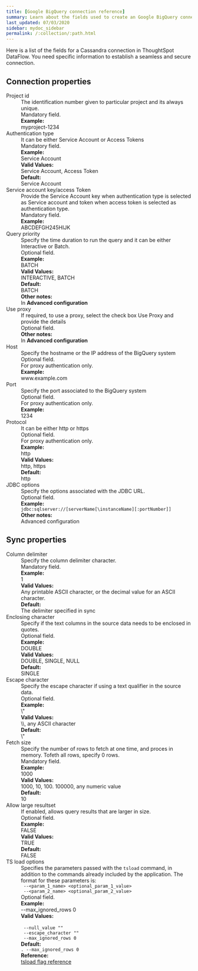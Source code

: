 ```yaml
---
title: [Google BigQuery connection reference]
summary: Learn about the fields used to create an Google BigQuery connection with ThoughtSpot DataFlow.
last_updated: 07/03/2020
sidebar: mydoc_sidebar
permalink: /:collection/:path.html
---
```


Here is a list of the fields for a Cassandra connection in ThoughtSpot DataFlow. You need specific information to establish a seamless and secure connection.

## Connection properties

<dl id="dataflow-google-bigquery-connection-properties">
<dlentry id="dataflow-google-bigquery-conn-project-id"><dt>Project id</dt><dd id="project-id-description">The identification number given to particular project and its always unique.</dd><dd id="project-id-required">Mandatory field.</dd><dd id="project-id-example"><strong>Example:</strong><br/>myproject-1234</dd></dlentry>
<dlentry id="dataflow-google-bigquery-conn-authentication-type"><dt>Authentication type</dt><dd id="authentication-type-description">It can be either Service Account or Access Tokens</dd><dd id="authentication-type-required">Mandatory field.</dd><dd id="authentication-type-example"><strong>Example:</strong><br/>Service Account</dd><dd id="authentication-type-valid-values"><strong>Valid Values:</strong><br/>Service Account, Access Token</dd><dd id="authentication-type-default"><strong>Default:</strong><br/>Service Account</dd></dlentry>
<dlentry id="dataflow-google-bigquery-conn-service-account-key/access-token"><dt>Service account key/access Token</dt><dd id="service-account-key/access-token-description">Provide the Service Account key when authentication type is selected as Service account and token when access token is selected as authentication type.</dd><dd id="service-account-key/access-token-required">Mandatory field.</dd><dd id="service-account-key/access-token-example"><strong>Example:</strong><br/>ABCDEFGH245HIJK</dd></dlentry>
<dlentry id="dataflow-google-bigquery-conn-query-priority"><dt>Query priority</dt><dd id="query-priority-description">Specify the time duration to run the query and it can be either Interactive or Batch.</dd><dd id="query-priority-required">Optional field.</dd><dd id="query-priority-example"><strong>Example:</strong><br/>BATCH</dd><dd id="query-priority-valid-values"><strong>Valid Values:</strong><br/>INTERACTIVE, BATCH</dd><dd id="query-priority-default"><strong>Default:</strong><br/>BATCH</dd><dd id="query-priority-other"><strong>Other notes:</strong><br/>In <strong>Advanced configuration</strong></dd></dlentry>
<dlentry id="dataflow-google-bigquery-conn-use-proxy"><dt>Use proxy</dt><dd id="use-proxy-description">If required, to use a proxy, select the check box Use Proxy and provide the details</dd><dd id="use-proxy-required">Optional field.</dd><dd id="use-proxy-other"><strong>Other notes:</strong><br/>In <strong>Advanced configuration</strong></dd></dlentry>
<dlentry id="dataflow-google-bigquery-conn-host"><dt>Host</dt><dd id="host-description">Specify the hostname or the IP address of the BigQuery system</dd><dd id="host-required">Optional field.<br/>For proxy authentication only.</dd><dd id="host-example"><strong>Example:</strong><br/>www.example.com</dd></dlentry>
<dlentry id="dataflow-google-bigquery-conn-port"><dt>Port</dt><dd id="port-description">Specify the port associated to the BigQuery system</dd><dd id="port-required">Optional field.<br/>For proxy authentication only.</dd><dd id="port-example"><strong>Example:</strong><br/>1234</dd></dlentry>
<dlentry id="dataflow-google-bigquery-conn-protocol"><dt>Protocol</dt><dd id="protocol-description">It can be either http or https</dd><dd id="protocol-required">Optional field.<br/>For proxy authentication only.</dd><dd id="protocol-example"><strong>Example:</strong><br/>http</dd><dd id="protocol-valid-values"><strong>Valid Values:</strong><br/>http, https</dd><dd id="protocol-default"><strong>Default:</strong><br/>http</dd></dlentry>
<dlentry id="dataflow-google-bigquery-conn-jdbc-options"><dt>JDBC options</dt><dd id="jdbc-options-description">Specify the options associated with the JDBC URL.</dd><dd id="jdbc-options-required">Optional field.</dd><dd id="jdbc-options-example"><strong>Example:</strong><br/><code>jdbc:sqlserver://[serverName[\instanceName][:portNumber]]</code></dd><dd id="jdbc-options-other"><strong>Other notes:</strong><br/>Advanced configuration</dd></dlentry>
</dl>


## Sync properties

<dl id="dataflow-google-bigquery-sync-properties">
<dlentry id="dataflow-google-bigquery-sync-column-delimiter"><dt>Column delimiter</dt><dd id="column-delimiter-description">Specify the column delimiter character.</dd><dd id="column-delimiter-required">Mandatory field.</dd><dd id="column-delimiter-example"><strong>Example:</strong><br/>1</dd><dd id="column-delimiter-valid-values"><strong>Valid Values:</strong><br/>Any printable ASCII character, or the  decimal value for an ASCII character.</dd><dd id="column-delimiter-default"><strong>Default:</strong><br/>The delimiter specified in sync</dd></dlentry>
<dlentry id="dataflow-google-bigquery-sync-enclosing-character"><dt>Enclosing character</dt><dd id="enclosing-character-description">Specify if the text columns in the source data needs to be enclosed in quotes.</dd><dd id="enclosing-character-required">Optional field.</dd><dd id="enclosing-character-example"><strong>Example:</strong><br/>DOUBLE</dd><dd id="enclosing-character-valid-values"><strong>Valid Values:</strong><br/>DOUBLE, SINGLE, NULL</dd><dd id="enclosing-character-default"><strong>Default:</strong><br/>SINGLE</dd></dlentry>
<dlentry id="dataflow-google-bigquery-sync-escape-character"><dt>Escape character</dt><dd id="escape-character-description">Specify the escape character if using a text qualifier in the source data.</dd><dd id="escape-character-required">Optional field.</dd><dd id="escape-character-example"><strong>Example:</strong><br/>\"</dd><dd id="escape-character-valid-values"><strong>Valid Values:</strong><br/>\\, any ASCII character</dd><dd id="escape-character-default"><strong>Default:</strong><br/>\"</dd></dlentry>
<dlentry id="dataflow-google-bigquery-sync-fetch-size"><dt>Fetch size</dt><dd id="fetch-size-description">Specify the number of rows to fetch at one time, and proces in memory. Tofeth all rows, specify 0 rows.</dd><dd id="fetch-size-required">Mandatory field.</dd><dd id="fetch-size-example"><strong>Example:</strong><br/>1000</dd><dd id="fetch-size-valid-values"><strong>Valid Values:</strong><br/>1000, 10, 100. 100000, any numeric value</dd><dd id="fetch-size-default"><strong>Default:</strong><br/>10</dd></dlentry>
<dlentry id="dataflow-google-bigquery-sync-allow-large-resultset"><dt>Allow large resultset</dt><dd id="allow-large-resultset-description">If enabled, allows query results that are larger in size.</dd><dd id="allow-large-resultset-required">Optional field.</dd><dd id="allow-large-resultset-example"><strong>Example:</strong><br/>FALSE</dd><dd id="allow-large-resultset-valid-values"><strong>Valid Values:</strong><br/>TRUE</dd><dd id="allow-large-resultset-default"><strong>Default:</strong><br/>FALSE</dd></dlentry>
<dlentry id="dataflow-google-bigquery-sync-ts-load-options"><dt>TS load options</dt><dd id="ts-load-options-description">Specifies the parameters passed with the <code>tsload</code> command, in addition to the commands already included by the application. The format for these parameters is:<br/><code> --&lt;param_1_name&gt; &lt;optional_param_1_value&gt;</code><br/><code> --&lt;param_2_name&gt; &lt;optional_param_2_value&gt;</code></dd><dd id="ts-load-options-required">Optional field.</dd><dd id="ts-load-options-example"><strong>Example:</strong><br/>--max_ignored_rows 0</dd><dd id="ts-load-options-valid-values"><strong>Valid Values:</strong><br/><br/><code> --null_value ""</code><br/><code> --escape_character ""</code><br/><code> --max_ignored_rows 0</code></dd><dd id="ts-load-options-default"><strong>Default:</strong><br/><code>. --max_ignored_rows 0</code></dd><dd id="reference"><strong>Reference:</strong><br/><a href="{{ site.baseurl }}/reference/data-importer-ref.html">tsload flag reference</a></dd></dlentry>
</dl>
